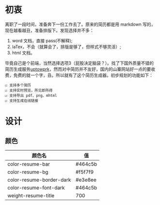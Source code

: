 # 初衷
离职了一段时间，准备奔下一份工作去了。原来的简历都是用 markdown 写的，现在越看越丑，准备排版下。发现选择并不多：
1. word 文档，直接 pass(不解释);
2. laTex，不会（就算会了，排版是够了，但样式不够灵活）;
3. html 文档。

毕竟自己是个前端，当然选择选项3（屁股决定脑袋？）。找了下国外质量不错的简历生成服务[uptowprk](https://uptowork.com)，然而对中简历并不友好，国内的山寨网站好一点的要收费，免费的就一个字，丑。所以就有了这个简历生成器。初步规划的功能如下：

```
☑ 支持多个简历
☑ 支持实时预览，所见即所得
☑ 支持导出 pdf、png、mhtml
☑ 支持生成在线链接
```

# 设计
## 颜色

颜色名|值
---|---
color-resume-bar|#464c5b
color-resume-bg|#f5f7f9
color-resume-border-dark|#e3e8ee
color-resume-font-dark|#464c5b
weight-resume-title|700
